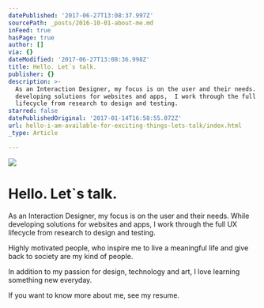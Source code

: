 ```yaml
---
datePublished: '2017-06-27T13:08:37.997Z'
sourcePath: _posts/2016-10-01-about-me.md
inFeed: true
hasPage: true
author: []
via: {}
dateModified: '2017-06-27T13:08:36.998Z'
title: Hello. Let`s talk.
publisher: {}
description: >-
  As an Interaction Designer, my focus is on the user and their needs. While
  developing solutions for websites and apps,  I work through the full UX
  lifecycle from research to design and testing. 
starred: false
datePublishedOriginal: '2017-01-14T16:58:55.072Z'
url: hello-i-am-available-for-exciting-things-lets-talk/index.html
_type: Article

---
```

![](https://the-grid-user-content.s3-us-west-2.amazonaws.com/c62944e2-f848-4fd0-b0d6-5b2118034dc6.gif)

# **Hello. Let\`s talk.**

As an Interaction Designer, my focus is on the user and their needs. While developing solutions for websites and apps, I work through the full UX lifecycle from research to design and testing. 

Highly motivated people, who inspire me to live a meaningful life and give back to society are my kind of people.

In addition to my passion for design, technology and art, I love learning something new everyday.

If you want to know more about me, see my resume.